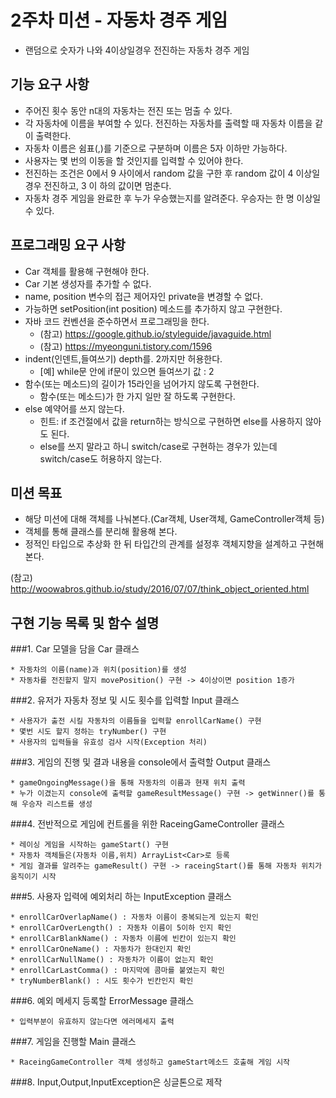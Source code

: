 # 2주차 미션 - 자동차 경주 게임

 - 랜덤으로 숫자가 나와 4이상일경우 전진하는 자동차 경주 게임

## 기능 요구 사항

 * 주어진 횟수 동안 n대의 자동차는 전진 또는 멈출 수 있다.
 * 각 자동차에 이름을 부여할 수 있다. 전진하는 자동차를 출력할 때 자동차 이름을 같이 출력한다. 
 * 자동차 이름은 쉼표(,)를 기준으로 구분하며 이름은 5자 이하만 가능하다.
 * 사용자는 몇 번의 이동을 할 것인지를 입력할 수 있어야 한다.
 * 전진하는 조건은 0에서 9 사이에서 random 값을 구한 후 random 값이 4 이상일 경우 전진하고, 3 이
하의 값이면 멈춘다.
 * 자동차 경주 게임을 완료한 후 누가 우승했는지를 알려준다. 우승자는 한 명 이상일 수 있다.

## 프로그래밍 요구 사항

 * Car 객체를 활용해 구현해야 한다.
 * Car 기본 생성자를 추가할 수 없다.
 * name, position 변수의 접근 제어자인 private을 변경할 수 없다. 
 * 가능하면 setPosition(int position) 메소드를 추가하지 않고 구현한다.
 * 자바 코드 컨벤션을 준수하면서 프로그래밍을 한다.  
 	* (참고) <https://google.github.io/styleguide/javaguide.html>
 	* (참고) <https://myeonguni.tistory.com/1596>
 * indent(인덴트,들여쓰기) depth를. 2까지만 허용한다.
  	* [예] while문 안에 if문이 있으면 들여쓰기 값 : 2
 * 함수(또는 메소드)의 길이가 15라인을 넘어가지 않도록 구현한다. 
 	* 함수(또는 메소드)가 한 가지 일만 잘 하도록 구현한다.
 * else 예약어를 쓰지 않는다.
 	* 힌트: if 조건절에서 값을 return하는 방식으로 구현하면 else를 사용하지 않아도 된다.
	* else를 쓰지 말라고 하니 switch/case로 구현하는 경우가 있는데 switch/case도 허용하지 않는다.
	
## 미션 목표
 * 해당 미션에 대해 객체를 나눠본다.(Car객체, User객체, GameController객체 등)
 * 객체를 통해 클래스를 분리해 활용해 본다.
 * 정적인 타입으로 추상화 한 뒤 타입간의 관계를 설정후 객체지향을 설계하고 구현해본다.
 
 (참고) <http://woowabros.github.io/study/2016/07/07/think_object_oriented.html>

	
## 구현 기능 목록 및 함수 설명

###1. Car 모델을 담을 Car 클래스

 	* 자동차의 이름(name)과 위치(position)를 생성
 	* 자동차를 전진할지 말지 movePosition() 구현 -> 4이상이면 position 1증가
 	
###2. 유저가 자동차 정보 및 시도 횟수를 입력할 Input 클래스

  	* 사용자가 출전 시킬 자동차의 이름들을 입력할 enrollCarName() 구현
  	* 몇번 시도 할지 정하는 tryNumber() 구현
  	* 사용자의 입력들을 유효성 검사 시작(Exception 처리)
  	  	
###3. 게임의 진행 및 결과 내용을 console에서 출력할 Output 클래스

 	* gameOngoingMessage()을 통해 자동차의 이름과 현재 위치 출력
 	* 누가 이겼는지 console에 출력할 gameResultMessage() 구현 -> getWinner()를 통해 우승자 리스트를 생성
 	 
###4. 전반적으로 게임에 컨트롤을 위한 RaceingGameController 클래스

 	* 레이싱 게임을 시작하는 gameStart() 구현
 	* 자동차 객체들은(자동차 이름,위치) ArrayList<Car>로 등록
 	* 게임 결과를 알려주는 gameResult() 구현 -> raceingStart()를 통해 자동차 위치가 움직이기 시작
 	
###5. 사용자 입력에 예외처리 하는 InputException 클래스

 	* enrollCarOverlapName() : 자동차 이름이 중복되는게 있는지 확인
 	* enrollCarOverLength() : 자동차 이름이 5이하 인지 확인
 	* enrollCarBlankName() : 자동차 이름에 빈칸이 있는지 확인
 	* enrollCarOneName() : 자동차가 한대인지 확인
 	* enrollCarNullName() : 자동차가 이름이 없는지 확인
 	* enrollCarLastComma() : 마지막에 콤마를 붙였는지 확인
 	* tryNumberBlank() : 시도 횟수가 빈칸인지 확인
 	
###6. 예외 메세지 등록할 ErrorMessage 클래스

 	* 입력부분이 유효하지 않는다면 에러메세지 출력
 	
###7. 게임을 진행할 Main 클래스

 	* RaceingGameController 객체 생성하고 gameStart메소드 호출해 게임 시작

###8. Input,Output,InputException은 싱글톤으로 제작

